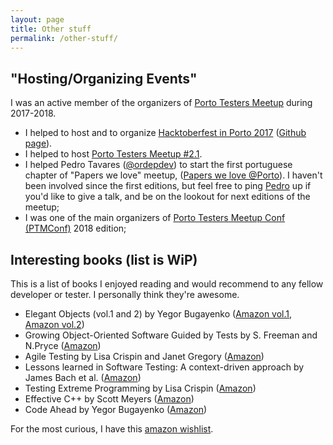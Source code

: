 ```yaml
---
layout: page
title: Other stuff
permalink: /other-stuff/
---
```


## "Hosting/Organizing Events"

I was an active member of the organizers of [Porto Testers Meetup](https://portotestersmeetup.github.io) during 2017-2018.

- I helped to host and to organize [Hacktoberfest in Porto 2017](https://www.eventbrite.com/e/hacktoberfest-in-porto-tickets-38465845379) ([Github page](https://github.com/HacktoberfestOPO/2017)).
- I helped to host [Porto Testers Meetup #2.1](https://www.eventbrite.pt/e/bilhetes-porto-testers-meetup-21-37305787615).
- I helped Pedro Tavares ([@ordepdev](https://twitter.com/ordepdev)) to start the first portuguese chapter of "Papers we love" meetup, ([Papers we love @Porto](https://www.meetup.com/Papers-We-Love-Porto/)). I haven't been involved since the first editions, but feel free to ping [Pedro](https://twitter.com/ordepdev) up if you'd like to give a talk, and be on the lookout for next editions of the meetup;
- I was one of the main organizers of [Porto Testers Meetup Conf (PTMConf)](https://ptmconf.com/) 2018 edition;

## Interesting books (list is WiP)

This is a list of books I enjoyed reading and would recommend to any fellow developer or tester. I personally think they're awesome.

- Elegant Objects (vol.1 and 2) by Yegor Bugayenko ([Amazon vol.1](http://amzn.eu/6QIDf9c), [Amazon vol.2](http://amzn.eu/c4U3YKK))
- Growing Object-Oriented Software Guided by Tests by S. Freeman and  N.Pryce ([Amazon](http://amzn.eu/amnWxaY))
- Agile Testing by Lisa Crispin and Janet Gregory ([Amazon](http://amzn.eu/6PKDpxe))
- Lessons learned in Software Testing: A context-driven approach by James Bach et al. ([Amazon](http://amzn.eu/4DDoHIh))
- Testing Extreme Programming by Lisa Crispin ([Amazon](http://amzn.eu/dIXPMBg))
- Effective C++ by Scott Meyers ([Amazon](http://amzn.eu/2hIIjY3))
- Code Ahead by Yegor Bugayenko ([Amazon](https://www.amazon.com/dp/1982063742))

For the most curious, I have this [amazon wishlist](http://amzn.eu/batqdIF).
